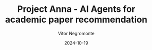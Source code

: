 ---
title: "Project Anna - AI Agents for academic paper recommendation"
date: 2024-10-19
lastmod: 2024-10-19
tags: ["Python", "Agents", "LLMs", "RAG", "HuggingFace", "LangChain"]
author: ["Vitor Negromonte"]
description: "Using AI Agents for reviewing and recommendation of papers."
cover:
  image: "projectA.png"
---
